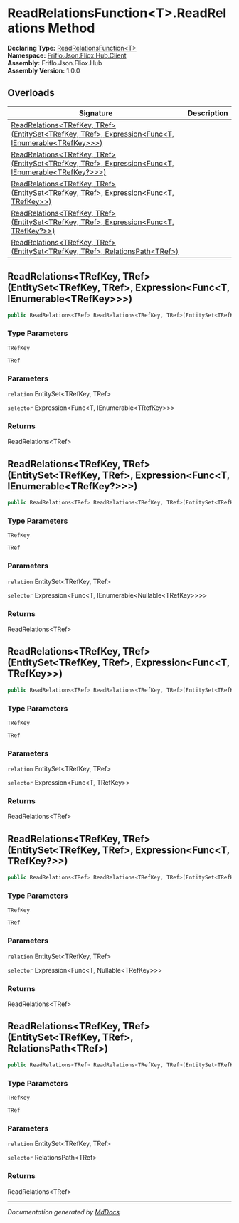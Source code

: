 ﻿<!--  
  <auto-generated>   
    The contents of this file were generated by a tool.  
    Changes to this file may be list if the file is regenerated  
  </auto-generated>   
-->

# ReadRelationsFunction\<T\>.ReadRelations Method

**Declaring Type:** [ReadRelationsFunction\<T\>](../index.md)  
**Namespace:** [Friflo.Json.Fliox.Hub.Client](../../index.md)  
**Assembly:** Friflo.Json.Fliox.Hub  
**Assembly Version:** 1.0.0

## Overloads

| Signature                                                                                                                                                                                          | Description |
| -------------------------------------------------------------------------------------------------------------------------------------------------------------------------------------------------- | ----------- |
| [ReadRelations\<TRefKey, TRef\>(EntitySet\<TRefKey, TRef\>, Expression\<Func\<T, IEnumerable\<TRefKey\>\>\>)](#readrelationstrefkey-trefentitysettrefkey-tref-expressionfunct-ienumerabletrefkey)  |             |
| [ReadRelations\<TRefKey, TRef\>(EntitySet\<TRefKey, TRef\>, Expression\<Func\<T, IEnumerable\<TRefKey?\>\>\>)](#readrelationstrefkey-trefentitysettrefkey-tref-expressionfunct-ienumerabletrefkey) |             |
| [ReadRelations\<TRefKey, TRef\>(EntitySet\<TRefKey, TRef\>, Expression\<Func\<T, TRefKey\>\>)](#readrelationstrefkey-trefentitysettrefkey-tref-expressionfunct-trefkey)                            |             |
| [ReadRelations\<TRefKey, TRef\>(EntitySet\<TRefKey, TRef\>, Expression\<Func\<T, TRefKey?\>\>)](#readrelationstrefkey-trefentitysettrefkey-tref-expressionfunct-trefkey)                           |             |
| [ReadRelations\<TRefKey, TRef\>(EntitySet\<TRefKey, TRef\>, RelationsPath\<TRef\>)](#readrelationstrefkey-trefentitysettrefkey-tref-relationspathtref)                                             |             |

## ReadRelations\<TRefKey, TRef\>(EntitySet\<TRefKey, TRef\>, Expression\<Func\<T, IEnumerable\<TRefKey\>\>\>)

```csharp
public ReadRelations<TRef> ReadRelations<TRefKey, TRef>(EntitySet<TRefKey, TRef> relation, Expression<Func<T, IEnumerable<TRefKey>>> selector);
```

### Type Parameters

`TRefKey`

`TRef`

### Parameters

`relation`  EntitySet\<TRefKey, TRef\>

`selector`  Expression\<Func\<T, IEnumerable\<TRefKey\>\>\>

### Returns

ReadRelations\<TRef\>

## ReadRelations\<TRefKey, TRef\>(EntitySet\<TRefKey, TRef\>, Expression\<Func\<T, IEnumerable\<TRefKey?\>\>\>)

```csharp
public ReadRelations<TRef> ReadRelations<TRefKey, TRef>(EntitySet<TRefKey, TRef> relation, Expression<Func<T, IEnumerable<TRefKey?>>> selector);
```

### Type Parameters

`TRefKey`

`TRef`

### Parameters

`relation`  EntitySet\<TRefKey, TRef\>

`selector`  Expression\<Func\<T, IEnumerable\<Nullable\<TRefKey\>\>\>\>

### Returns

ReadRelations\<TRef\>

## ReadRelations\<TRefKey, TRef\>(EntitySet\<TRefKey, TRef\>, Expression\<Func\<T, TRefKey\>\>)

```csharp
public ReadRelations<TRef> ReadRelations<TRefKey, TRef>(EntitySet<TRefKey, TRef> relation, Expression<Func<T, TRefKey>> selector);
```

### Type Parameters

`TRefKey`

`TRef`

### Parameters

`relation`  EntitySet\<TRefKey, TRef\>

`selector`  Expression\<Func\<T, TRefKey\>\>

### Returns

ReadRelations\<TRef\>

## ReadRelations\<TRefKey, TRef\>(EntitySet\<TRefKey, TRef\>, Expression\<Func\<T, TRefKey?\>\>)

```csharp
public ReadRelations<TRef> ReadRelations<TRefKey, TRef>(EntitySet<TRefKey, TRef> relation, Expression<Func<T, TRefKey?>> selector);
```

### Type Parameters

`TRefKey`

`TRef`

### Parameters

`relation`  EntitySet\<TRefKey, TRef\>

`selector`  Expression\<Func\<T, Nullable\<TRefKey\>\>\>

### Returns

ReadRelations\<TRef\>

## ReadRelations\<TRefKey, TRef\>(EntitySet\<TRefKey, TRef\>, RelationsPath\<TRef\>)

```csharp
public ReadRelations<TRef> ReadRelations<TRefKey, TRef>(EntitySet<TRefKey, TRef> relation, RelationsPath<TRef> selector);
```

### Type Parameters

`TRefKey`

`TRef`

### Parameters

`relation`  EntitySet\<TRefKey, TRef\>

`selector`  RelationsPath\<TRef\>

### Returns

ReadRelations\<TRef\>

___

*Documentation generated by [MdDocs](https://github.com/ap0llo/mddocs)*
